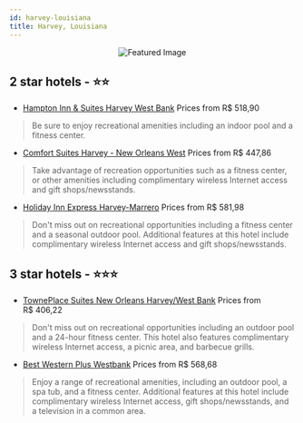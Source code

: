 ```yaml
---
id: harvey-louisiana
title: Harvey, Louisiana
---
```


<center><img src="https://i.travelapi.com/hotels/9000000/8150000/8144200/8144109/902d49d4_z.jpg" alt="Featured Image" /></center>


##  2 star hotels - ⭐️⭐️

-    [Hampton Inn & Suites Harvey West Bank](https://us.hurb.com/hotels/harvey/hampton-inn-suites-harvey-west-bank-JNP-JP406760?cmp=18055) Prices from R$ 518,90
   > Be sure to enjoy recreational amenities including an indoor pool and a fitness center.
-    [Comfort Suites Harvey - New Orleans West](https://us.hurb.com/hotels/harvey/comfort-suites-harvey-new-orleans-west-JNP-JP988801?cmp=18055) Prices from R$ 447,86
   > Take advantage of recreation opportunities such as a fitness center, or other amenities including complimentary wireless Internet access and gift shops/newsstands.
-    [Holiday Inn Express Harvey-Marrero](https://us.hurb.com/hotels/harvey/holiday-inn-express-harvey-marrero-JNP-JP786523?cmp=18055) Prices from R$ 581,98
   > Don't miss out on recreational opportunities including a fitness center and a seasonal outdoor pool. Additional features at this hotel include complimentary wireless Internet access and gift shops/newsstands.

##  3 star hotels - ⭐️⭐️⭐️

-    [TownePlace Suites New Orleans Harvey/West Bank](https://us.hurb.com/hotels/harvey/towneplace-suites-new-orleans-harvey-west-bank-JNP-JP412520?cmp=18055) Prices from R$ 406,22
   > Don't miss out on recreational opportunities including an outdoor pool and a 24-hour fitness center. This hotel also features complimentary wireless Internet access, a picnic area, and barbecue grills.
-    [Best Western Plus Westbank](https://us.hurb.com/hotels/harvey/best-western-plus-westbank-JNP-JP006025?cmp=18055) Prices from R$ 568,68
   > Enjoy a range of recreational amenities, including an outdoor pool, a spa tub, and a fitness center. Additional features at this hotel include complimentary wireless Internet access, gift shops/newsstands, and a television in a common area.
